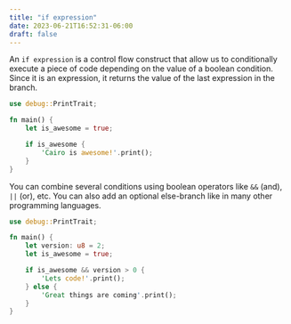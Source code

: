 ```yaml
---
title: "if expression"
date: 2023-06-21T16:52:31-06:00
draft: false
---
```


An `if expression` is a control flow construct that allow us to conditionally execute a piece of code depending on the value of a boolean condition. Since it is an expression, it returns the value of the last expression in the branch.

```rust {.codebox}
use debug::PrintTrait;

fn main() {
    let is_awesome = true;

    if is_awesome {
        'Cairo is awesome!'.print();
    }
}
```

You can combine several conditions using boolean operators like `&&` (and), `||` (or), etc.
You can also add an optional else-branch like in many other programming languages.

```rust {.codebox}
use debug::PrintTrait;

fn main() {
    let version: u8 = 2;
    let is_awesome = true;

    if is_awesome && version > 0 {
        'Lets code!'.print();
    } else {
        'Great things are coming'.print();
    }
}
```
